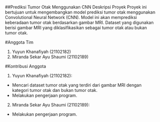 ##Prediksi Tumor Otak Menggunakan CNN
Deskripsi Proyek
Proyek ini bertujuan untuk mengembangkan model prediksi tumor otak menggunakan Convolutional Neural Network (CNN). Model ini akan memprediksi keberadaan tumor otak berdasarkan gambar MRI. Dataset yang digunakan berisi gambar MRI yang diklasifikasikan sebagai tumor otak atau bukan tumor otak.

#Anggota Tim
1. Yuyun Khanafiyah (21102182)
2. Miranda Sekar Ayu Shaumi (21102189)

#Kontribusi Anggota
1. Yuyun Khanafiyah (21102182):
- Mencari dataset tumor otak yang terdiri dari gambar MRI dengan kategori tumor otak dan bukan tumor otak.
- Melakukan pengerjaan program.
2. Miranda Sekar Ayu Shaumi (21102189):
- Melakukan pengerjaan program.

